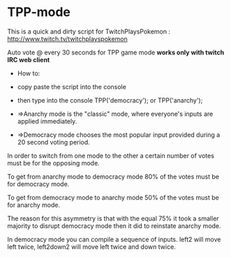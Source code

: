 TPP-mode
========

This is a quick and dirty script for TwitchPlaysPokemon : http://www.twitch.tv/twitchplayspokemon


Auto vote @ every 30 seconds for TPP game mode **works only with twitch IRC web client**

 * How to: 
 * copy paste the script into the console 
 * then type into the console TPP('democracy'); or TPP('anarchy'); 

 
 * =>Anarchy mode is the "classic" mode, where everyone's inputs are applied immediately.

 * =>Democracy mode chooses the most popular input provided during a 20 second voting period.


In order to switch from one mode to the other a certain number of votes must be for the opposing mode.

To get from anarchy mode to democracy mode 80% of the votes must be for democracy mode.

To get from democracy mode to anarchy mode 50% of the votes must be for anarchy mode.

The reason for this asymmetry is that with the equal 75% it took a smaller majority to disrupt democracy mode then it did to reinstate anarchy mode.

In democracy mode you can compile a sequence of inputs. left2 will move left twice, left2down2 will move left twice and down twice.
